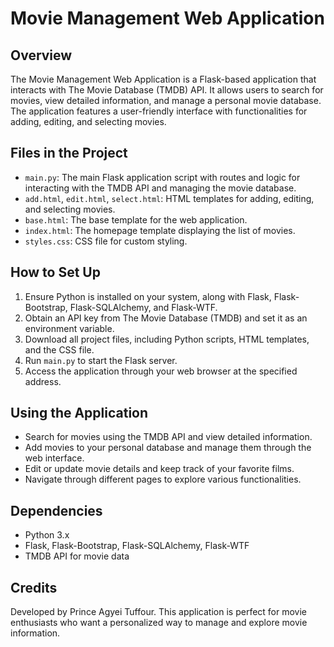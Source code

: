# Movie Management Web Application

## Overview
The Movie Management Web Application is a Flask-based application that interacts with The Movie Database (TMDB) API. It allows users to search for movies, view detailed information, and manage a personal movie database. The application features a user-friendly interface with functionalities for adding, editing, and selecting movies.

## Files in the Project
- `main.py`: The main Flask application script with routes and logic for interacting with the TMDB API and managing the movie database.
- `add.html`, `edit.html`, `select.html`: HTML templates for adding, editing, and selecting movies.
- `base.html`: The base template for the web application.
- `index.html`: The homepage template displaying the list of movies.
- `styles.css`: CSS file for custom styling.

## How to Set Up
1. Ensure Python is installed on your system, along with Flask, Flask-Bootstrap, Flask-SQLAlchemy, and Flask-WTF.
2. Obtain an API key from The Movie Database (TMDB) and set it as an environment variable.
3. Download all project files, including Python scripts, HTML templates, and the CSS file.
4. Run `main.py` to start the Flask server.
5. Access the application through your web browser at the specified address.

## Using the Application
- Search for movies using the TMDB API and view detailed information.
- Add movies to your personal database and manage them through the web interface.
- Edit or update movie details and keep track of your favorite films.
- Navigate through different pages to explore various functionalities.

## Dependencies
- Python 3.x
- Flask, Flask-Bootstrap, Flask-SQLAlchemy, Flask-WTF
- TMDB API for movie data

## Credits
Developed by Prince Agyei Tuffour. This application is perfect for movie enthusiasts who want a personalized way to manage and explore movie information.

